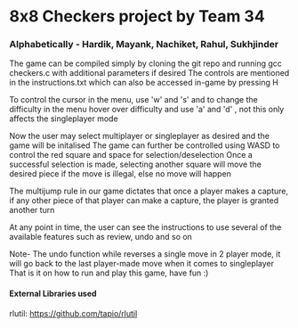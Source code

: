 # 8x8 Checkers project by Team 34
### Alphabetically - Hardik, Mayank, Nachiket, Rahul, Sukhjinder






The game can be compiled simply by cloning the git repo and running gcc checkers.c with additional parameters if desired
The controls are mentioned in the instructions.txt which can also be accessed in-game by pressing H

To control the cursor in the menu, use 'w' and 's'
and to change the difficulty in the menu hover over difficulty and use 'a' and 'd' , not this only affects the singleplayer mode

Now the user may select multiplayer or singleplayer as desired and the game will be initalised
The game can further be controlled using WASD to control the red square and space for selection/deselection
Once a successful selection is made, selecting another square will move the desired piece if the move is illegal, else no move will happen

The multijump rule in our game dictates that once a player makes a capture, if any other piece of that player can make a capture, the player is granted another turn

At any point in time, the user can see the instructions to use several of the available features such as review, undo and so on

Note- The undo function while reverses a single move in 2 player mode, it will go back to the last player-made move when it comes to singleplayer 
That is it on how to run and play this game, have fun :)




#### External Libraries used
rlutil: https://github.com/tapio/rlutil
